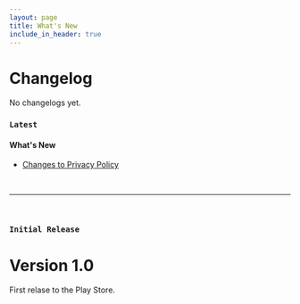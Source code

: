 ```yaml
---
layout: page
title: What's New
include_in_header: true
---
```


# Changelog

No changelogs yet.
<br>

### `Latest`

#### What's New

- [Changes to Privacy Policy](/privacypolicy)

<br>

---

<br>

### `Initial Release`

# **Version 1.0**

First relase to the Play Store.

<br>
